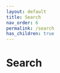 ```yaml
---
layout: default
title: Search
nav_order: 6
permalink: /search
has_children: true
---
```


# Search 